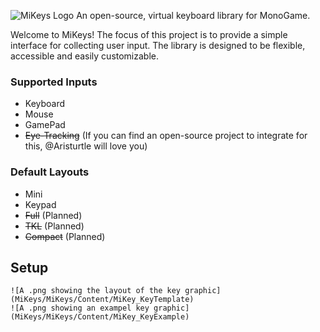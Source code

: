 ![MiKeys Logo](MiKeysLogo)
An open-source, virtual keyboard library for MonoGame.

Welcome to MiKeys! The focus of this project is to provide a simple interface for collecting user input. The library is designed to be flexible, accessible and easily customizable.

### Supported Inputs
- Keyboard
- Mouse 
- GamePad
- ~~Eye-Tracking~~ (If you can find an open-source project to integrate for this, @Aristurtle will love you)

### Default Layouts
- Mini
- Keypad
- ~~Full~~ (Planned)
- ~~TKL~~ (Planned)
- ~~Compact~~ (Planned)

## Setup
```
![A .png showing the layout of the key graphic](MiKeys/MiKeys/Content/MiKey_KeyTemplate)
![A .png showing an exampel key graphic](MiKeys/MiKeys/Content/MiKey_KeyExample)
